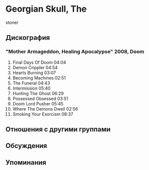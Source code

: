 # Georgian Skull, The

stoner

## Дискография

### "Mother Armageddon, Healing Apocalypse" 2008, Doom

1. Final Days Of Doom  04:04    
2. Demon Crippler  04:54    
3. Hearts Burning  03:07  
4. Becoming Machines  02:51    
5. The Funeral  04:43  
6. Intermission  05:40  
7. Hunting The Ghost  06:29    
8. Possessed Obsessed  03:51 
9. Doom Lord Pusher  05:45
10. Where The Demons Dwell  02:56    
11. Smoking Your Exorcism  08:37 


## Отношения с другими группами


## Обсуждения


## Упоминания

